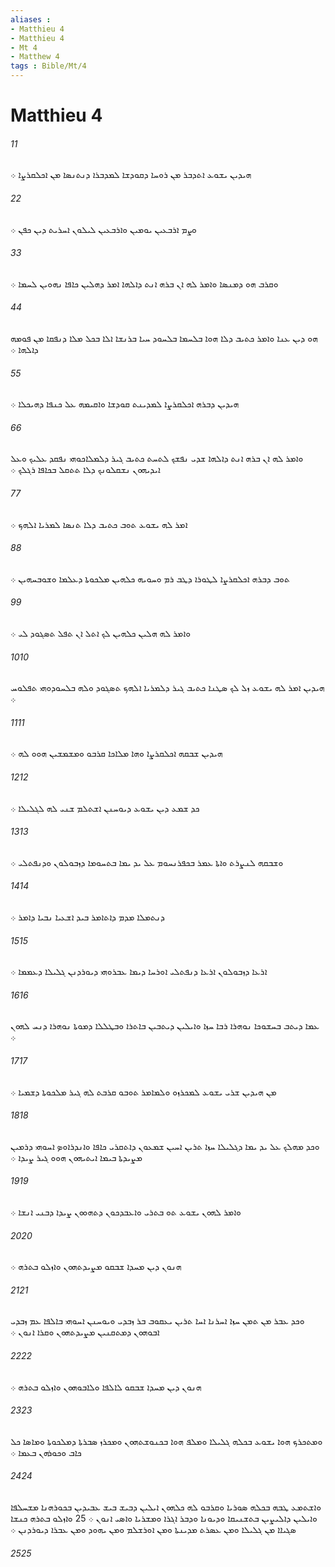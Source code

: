 ```yaml
---
aliases : 
- Matthieu 4
- Matthieu 4
- Mt 4
- Matthew 4
tags : Bible/Mt/4
---
```


# Matthieu 4

###### 11
ܗܝܕܝܢ ܝܫܘܥ ܐܬܕܒܪ ܡܢ ܪܘܚܐ ܕܩܘܕܫܐ ܠܡܕܒܪܐ ܕܢܬܢܤܐ ܡܢ ܐܟܠܩܪܨܐ ܀
###### 22
ܘܨܡ ܐܪܒܥܝܢ ܝܘܡܝܢ ܘܐܪܒܥܝܢ ܠܝܠܘܢ ܐܚܪܝܬ ܕܝܢ ܟܦܢ ܀
###### 33
ܘܩܪܒ ܗܘ ܕܡܢܤܐ ܘܐܡܪ ܠܗ ܐܢ ܒܪܗ ܐܢܬ ܕܐܠܗܐ ܐܡܪ ܕܗܠܝܢ ܟܐܦܐ ܢܗܘܝܢ ܠܚܡܐ ܀
###### 44
ܗܘ ܕܝܢ ܥܢܐ ܘܐܡܪ ܟܬܝܒ ܕܠܐ ܗܘܐ ܒܠܚܡܐ ܒܠܚܘܕ ܚܝܐ ܒܪܢܫܐ ܐܠܐ ܒܟܠ ܡܠܐ ܕܢܦܩܐ ܡܢ ܦܘܡܗ ܕܐܠܗܐ ܀
###### 55
ܗܝܕܝܢ ܕܒܪܗ ܐܟܠܩܪܨܐ ܠܡܕܝܢܬ ܩܘܕܫܐ ܘܐܩܝܡܗ ܥܠ ܟܢܦܐ ܕܗܝܟܠܐ ܀
###### 66
ܘܐܡܪ ܠܗ ܐܢ ܒܪܗ ܐܢܬ ܕܐܠܗܐ ܫܕܝ ܢܦܫܟ ܠܬܚܬ ܟܬܝܒ ܓܝܪ ܕܠܡܠܐܟܘܗܝ ܢܦܩܕ ܥܠܝܟ ܘܥܠ ܐܝܕܝܗܘܢ ܢܫܩܠܘܢܟ ܕܠܐ ܬܬܩܠ ܒܟܐܦܐ ܪܓܠܟ ܀
###### 77
ܐܡܪ ܠܗ ܝܫܘܥ ܬܘܒ ܟܬܝܒ ܕܠܐ ܬܢܤܐ ܠܡܪܝܐ ܐܠܗܟ ܀
###### 88
ܬܘܒ ܕܒܪܗ ܐܟܠܩܪܨܐ ܠܛܘܪܐ ܕܛܒ ܪܡ ܘܚܘܝܗ ܟܠܗܝܢ ܡܠܟܘܬܐ ܕܥܠܡܐ ܘܫܘܒܚܗܝܢ ܀
###### 99
ܘܐܡܪ ܠܗ ܗܠܝܢ ܟܠܗܝܢ ܠܟ ܐܬܠ ܐܢ ܬܦܠ ܬܤܓܘܕ ܠܝ ܀
###### 1010
ܗܝܕܝܢ ܐܡܪ ܠܗ ܝܫܘܥ ܙܠ ܠܟ ܤܛܢܐ ܟܬܝܒ ܓܝܪ ܕܠܡܪܝܐ ܐܠܗܟ ܬܤܓܘܕ ܘܠܗ ܒܠܚܘܕܘܗܝ ܬܦܠܘܚ ܀
###### 1111
ܗܝܕܝܢ ܫܒܩܗ ܐܟܠܩܪܨܐ ܘܗܐ ܡܠܐܟܐ ܩܪܒܘ ܘܡܫܡܫܝܢ ܗܘܘ ܠܗ ܀
###### 1212
ܟܕ ܫܡܥ ܕܝܢ ܝܫܘܥ ܕܝܘܚܢܢ ܐܫܬܠܡ ܫܢܝ ܠܗ ܠܓܠܝܠܐ ܀
###### 1313
ܘܫܒܩܗ ܠܢܨܪܬ ܘܐܬܐ ܥܡܪ ܒܟܦܪܢܚܘܡ ܥܠ ܝܕ ܝܡܐ ܒܬܚܘܡܐ ܕܙܒܘܠܘܢ ܘܕܢܦܬܠܝ ܀
###### 1414
ܕܢܬܡܠܐ ܡܕܡ ܕܐܬܐܡܪ ܒܝܕ ܐܫܥܝܐ ܢܒܝܐ ܕܐܡܪ ܀
###### 1515
ܐܪܥܐ ܕܙܒܘܠܘܢ ܐܪܥܐ ܕܢܦܬܠܝ ܐܘܪܚܐ ܕܝܡܐ ܥܒܪܘܗܝ ܕܝܘܪܕܢܢ ܓܠܝܠܐ ܕܥܡܡܐ ܀
###### 1616
ܥܡܐ ܕܝܬܒ ܒܚܫܘܟܐ ܢܘܗܪܐ ܪܒܐ ܚܙܐ ܘܐܝܠܝܢ ܕܝܬܒܝܢ ܒܐܬܪܐ ܘܒܛܠܠܐ ܕܡܘܬܐ ܢܘܗܪܐ ܕܢܚ ܠܗܘܢ ܀
###### 1717
ܡܢ ܗܝܕܝܢ ܫܪܝ ܝܫܘܥ ܠܡܟܪܙܘ ܘܠܡܐܡܪ ܬܘܒܘ ܩܪܒܬ ܠܗ ܓܝܪ ܡܠܟܘܬܐ ܕܫܡܝܐ ܀
###### 1818
ܘܟܕ ܡܗܠܟ ܥܠ ܝܕ ܝܡܐ ܕܓܠܝܠܐ ܚܙܐ ܬܪܝܢ ܐܚܝܢ ܫܡܥܘܢ ܕܐܬܩܪܝ ܟܐܦܐ ܘܐܢܕܪܐܘܤ ܐܚܘܗܝ ܕܪܡܝܢ ܡܨܝܕܬܐ ܒܝܡܐ ܐܝܬܝܗܘܢ ܗܘܘ ܓܝܪ ܨܝܕܐ ܀
###### 1919
ܘܐܡܪ ܠܗܘܢ ܝܫܘܥ ܬܘ ܒܬܪܝ ܘܐܥܒܕܟܘܢ ܕܬܗܘܘܢ ܨܝܕܐ ܕܒܢܝ ܐܢܫܐ ܀
###### 2020
ܗܢܘܢ ܕܝܢ ܡܚܕܐ ܫܒܩܘ ܡܨܝܕܬܗܘܢ ܘܐܙܠܘ ܒܬܪܗ ܀
###### 2121
ܘܟܕ ܥܒܪ ܡܢ ܬܡܢ ܚܙܐ ܐܚܪܢܐ ܐܚܐ ܬܪܝܢ ܝܥܩܘܒ ܒܪ ܙܒܕܝ ܘܝܘܚܢܢ ܐܚܘܗܝ ܒܐܠܦܐ ܥܡ ܙܒܕܝ ܐܒܘܗܘܢ ܕܡܬܩܢܝܢ ܡܨܝܕܬܗܘܢ ܘܩܪܐ ܐܢܘܢ ܀
###### 2222
ܗܢܘܢ ܕܝܢ ܡܚܕܐ ܫܒܩܘ ܠܐܠܦܐ ܘܠܐܒܘܗܘܢ ܘܐܙܠܘ ܒܬܪܗ ܀
###### 2323
ܘܡܬܟܪܟ ܗܘܐ ܝܫܘܥ ܒܟܠܗ ܓܠܝܠܐ ܘܡܠܦ ܗܘܐ ܒܟܢܘܫܬܗܘܢ ܘܡܟܪܙ ܤܒܪܬܐ ܕܡܠܟܘܬܐ ܘܡܐܤܐ ܟܠ ܟܐܒ ܘܟܘܪܗܢ ܒܥܡܐ ܀
###### 2424
ܘܐܫܬܡܥ ܛܒܗ ܒܟܠܗ ܤܘܪܝܐ ܘܩܪܒܘ ܠܗ ܟܠܗܘܢ ܐܝܠܝܢ ܕܒܝܫ ܒܝܫ ܥܒܝܕܝܢ ܒܟܘܪܗܢܐ ܡܫܚܠܦܐ ܘܐܝܠܝܢ ܕܐܠܝܨܝܢ ܒܬܫܢܝܩܐ ܘܕܝܘܢܐ ܘܕܒܪ ܐܓܪܐ ܘܡܫܪܝܐ ܘܐܤܝ ܐܢܘܢ ܀ 25 ܘܐܙܠܘ ܒܬܪܗ ܟܢܫܐ ܤܓܝܐܐ ܡܢ ܓܠܝܠܐ ܘܡܢ ܥܤܪܬ ܡܕܝܢܬܐ ܘܡܢ ܐܘܪܫܠܡ ܘܡܢ ܝܗܘܕ ܘܡܢ ܥܒܪܐ ܕܝܘܪܕܢܢ ܀
###### 2525
 
